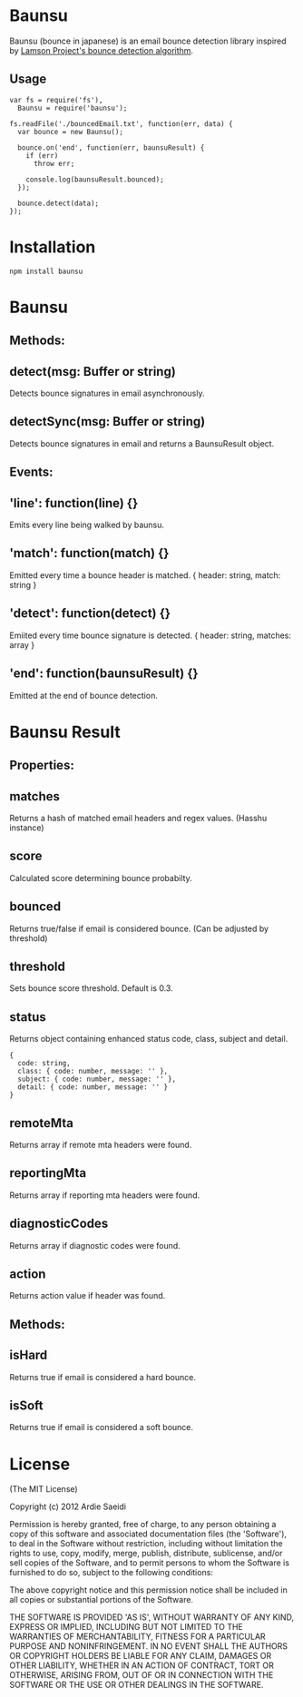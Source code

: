 Baunsu
======
Baunsu (bounce in japanese) is an email bounce detection library inspired by [Lamson Project's bounce detection algorithm](http://lamsonproject.org/blog/2009-07-09.html "Lamson Project's bounce detection algorithm").


Usage
------
    var fs = require('fs'), 
      Baunsu = require('baunsu');

    fs.readFile('./bouncedEmail.txt', function(err, data) {
      var bounce = new Baunsu();
  
      bounce.on('end', function(err, baunsuResult) {
        if (err)
          throw err;
  
        console.log(baunsuResult.bounced);
      });
  
      bounce.detect(data);
    });
    


Installation
============
    npm install baunsu



Baunsu
===============

## Methods:

detect(msg: Buffer or string)
-------
Detects bounce signatures in email asynchronously.

detectSync(msg: Buffer or string)
-----------
Detects bounce signatures in email and returns a BaunsuResult object.


## Events:

'line': function(line) {}
--------------------------
Emits every line being walked by baunsu.

'match': function(match) {}
---------------------------
Emitted every time a bounce header is matched.
    { header: string, match: string }

'detect': function(detect) {}
-----------------------------
Emiited every time bounce signature is detected.
    { header: string, matches: array }

'end': function(baunsuResult) {}
--------------------------------
Emitted at the end of bounce detection.



Baunsu Result
================

## Properties:

matches
--------
Returns a hash of matched email headers and regex values. (Hasshu instance)

score
------
Calculated score determining bounce probabilty.

bounced
--------
Returns true/false if email is considered bounce. (Can be adjusted by threshold)

threshold
----------
Sets bounce score threshold. Default is 0.3.

status
-------
Returns object containing enhanced status code, class, subject and detail.

    { 
      code: string,
      class: { code: number, message: '' },
      subject: { code: number, message: '' },
      detail: { code: number, message: '' }
    }

remoteMta
----------
Returns array if remote mta headers were found.

reportingMta
-------------
Returns array if reporting mta headers were found.

diagnosticCodes
---------------
Returns array if diagnostic codes were found.

action
-------
Returns action value if header was found.


## Methods:

isHard
--------
Returns true if email is considered a hard bounce.

isSoft
--------
Returns true if email is considered a soft bounce.




License
=======
(The MIT License)

Copyright (c) 2012 Ardie Saeidi

Permission is hereby granted, free of charge, to any person obtaining a copy of this software and associated documentation files (the 'Software'), to deal in the Software without restriction, including without limitation the rights to use, copy, modify, merge, publish, distribute, sublicense, and/or sell copies of the Software, and to permit persons to whom the Software is furnished to do so, subject to the following conditions:

The above copyright notice and this permission notice shall be included in all copies or substantial portions of the Software.

THE SOFTWARE IS PROVIDED 'AS IS', WITHOUT WARRANTY OF ANY KIND, EXPRESS OR IMPLIED, INCLUDING BUT NOT LIMITED TO THE WARRANTIES OF MERCHANTABILITY, FITNESS FOR A PARTICULAR PURPOSE AND NONINFRINGEMENT. IN NO EVENT SHALL THE AUTHORS OR COPYRIGHT HOLDERS BE LIABLE FOR ANY CLAIM, DAMAGES OR OTHER LIABILITY, WHETHER IN AN ACTION OF CONTRACT, TORT OR OTHERWISE, ARISING FROM, OUT OF OR IN CONNECTION WITH THE SOFTWARE OR THE USE OR OTHER DEALINGS IN THE SOFTWARE.
